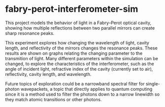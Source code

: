 # fabry-perot-interferometer-sim
This project models the behavior of light in a Fabry–Perot optical cavity, showing how multiple reflections between two parallel mirrors can create sharp resonance peaks. 

This experiment explores how changing the wavelength of light, cavity length, and reflectivity of the mirrors changes the resonance peaks. These results are shown on graphs relating the changing parameter to the 
transmition of light. Many different parameters within the simulation can be changed, to explore the characteristics of the interferometer, such as the angle of incident light, refractive index of the cavity 
(currently set to air), reflectivity, cavity length, and wavelength.

Future topics of exploration could be a narrowband spectral filter for single-photon wavepackets, a topic that directly applies to quantum computing since it is a method used to filter the photons 
down to a narrow linewidth so they match atomic transitions or other photons.
